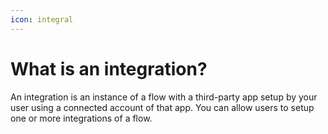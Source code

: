 ```yaml
---
icon: integral
---
```


# What is an integration?

An integration is an instance of a flow with a third-party app setup by your user using a connected account of that app. You can allow users to setup one or more integrations of a flow.
